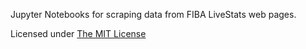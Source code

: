 Jupyter Notebooks for scraping data from FIBA LiveStats web pages.

Licensed under [The MIT License](https://opensource.org/licenses/MIT)